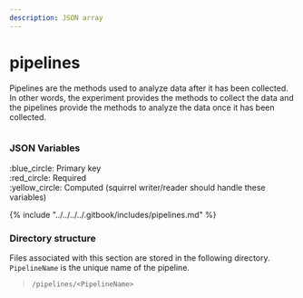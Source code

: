 ```yaml
---
description: JSON array
---
```


# pipelines

Pipelines are the methods used to analyze data after it has been collected. In other words, the experiment provides the methods to collect the data and the pipelines provide the methods to analyze the data once it has been collected.

<figure><img src="https://mermaid.ink/img/pako:eNptklFPwyAQx79Kg1nCktYspr7UZE_6Yowm7s305VauK64FAlTXLPvuQjtw1vWh_I_7HX8OOJJKMiQF2WlQTfLyXorEfVpKS583b6-jWmbZmoEF6n_Lh1_EzSuo9rBDeh7nWa6w5QINjWpG4EGh5h0Ka-iFnlHeOGO8slwK0AOdxcsJHmez9U7LXoGAdjDc0DFKQhjWPaOm335i5ayDCPkQe8b2jLsOzuMVQm4N6i_wmzH0MrjCcmFd2rU4wn-iSE9G3todh3ceh__p2OO8u8ViKslu_QVp6EzNW39HXgYo3oin_HkYi8pMRzvKAAbbocUkcolbsS1u6rpOXUrLPWYMTANaw1DcXZZEn1iC96tVOhUVN3men3X2zZltilwdSEo61B1w5l7m0S9WEttghyUpnGRYQ9_akpTi5NBeuV3hE-NWalLU0BpMCfRWbgZRkcLqHgP0yME99C5S7pl8SBni0w9HOA2R?type=png" alt=""><figcaption></figcaption></figure>

### JSON Variables

:blue\_circle: Primary key\
:red\_circle: Required\
:yellow\_circle: Computed (squirrel writer/reader should handle these variables)

{% include "../../../../.gitbook/includes/pipelines.md" %}

### Directory structure

Files associated with this section are stored in the following directory. `PipelineName` is the unique name of the pipeline.

> `/pipelines/<PipelineName>`
